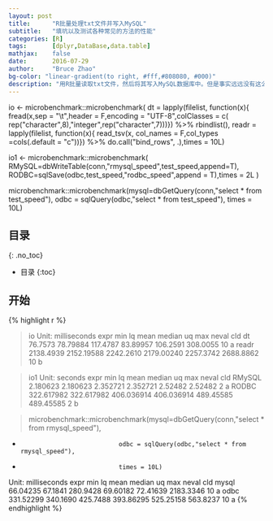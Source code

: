 ```yaml
---
layout: post
title:      "R批量处理txt文件并写入MySQL"
subtitle:   "填坑以及测试各种常见的方法的性能"
categories: [R]
tags:       [dplyr,DataBase,data.table]
mathjax:    false
date:       2016-07-29
author:     "Bruce Zhao"
bg-color: "linear-gradient(to right, #fff,#808080, #000)"
description: "用R批量读取txt文件，然后将其写入MySQL数据库中。但是事实远远没有这么简单，因为涉及到中文的问题！"
---
```


io <- microbenchmark::microbenchmark(
  dt = lapply(filelist, function(x){
    fread(x,sep = "\t",header = F,encoding = "UTF-8",colClasses = c(
      rep("character",8),"integer",rep("character",7)))}) %>% rbindlist(),
  readr = lapply(filelist, function(x){
    read_tsv(x, col_names = F,col_types =cols(.default = "c"))}) %>% do.call("bind_rows", .),times = 10L)

io1 <- microbenchmark::microbenchmark(
  RMySQL=dbWriteTable(conn,"rmysql_speed",test_speed,append=T),
  RODBC=sqlSave(odbc,test_speed,"rodbc_speed",append = T),times = 2L
)

microbenchmark::microbenchmark(mysql=dbGetQuery(conn,"select * from test_speed"),
                               odbc = sqlQuery(odbc,"select * from test_speed"),
                               times = 10L)


## 目录
{: .no_toc}

* 目录
{:toc}

## 开始

{% highlight r %}

> io
Unit: milliseconds
  expr       min         lq      mean     median        uq       max neval cld
    dt   76.7573   78.79884  117.4787   83.89957  106.2591  308.0055    10  a 
 readr 2138.4939 2152.19588 2242.2610 2179.00240 2257.3742 2688.8862    10   b
 
 
 > io1
Unit: seconds
   expr        min         lq       mean     median        uq       max neval cld
 RMySQL   2.180623   2.180623   2.352721   2.352721   2.52482   2.52482     2  a 
  RODBC 322.617982 322.617982 406.036914 406.036914 489.45585 489.45585     2   b
 
 
 > microbenchmark::microbenchmark(mysql=dbGetQuery(conn,"select * from rmysql_speed"),
+                                odbc = sqlQuery(odbc,"select * from rmysql_speed"),
+                                times = 10L)
Unit: milliseconds
  expr       min       lq     mean    median        uq       max neval cld
 mysql  66.04235  67.1841 280.9428  69.60182  72.41639 2183.3346    10   a
  odbc 331.52299 340.1690 425.7488 393.86295 525.25158  563.8237    10   a
{% endhighlight %}



